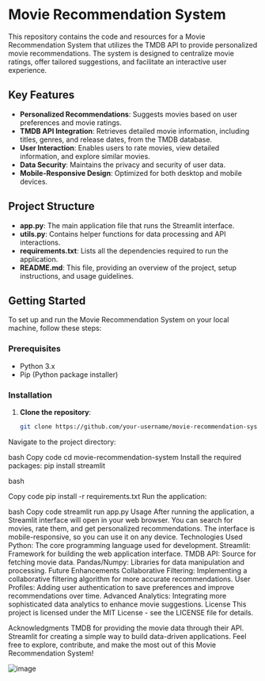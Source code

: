 # Movie Recommendation System

This repository contains the code and resources for a Movie Recommendation System that utilizes the TMDB API to provide personalized movie recommendations. The system is designed to centralize movie ratings, offer tailored suggestions, and facilitate an interactive user experience.

## Key Features

- **Personalized Recommendations**: Suggests movies based on user preferences and movie ratings.
- **TMDB API Integration**: Retrieves detailed movie information, including titles, genres, and release dates, from the TMDB database.
- **User Interaction**: Enables users to rate movies, view detailed information, and explore similar movies.
- **Data Security**: Maintains the privacy and security of user data.
- **Mobile-Responsive Design**: Optimized for both desktop and mobile devices.

## Project Structure

- **app.py**: The main application file that runs the Streamlit interface.
- **utils.py**: Contains helper functions for data processing and API interactions.
- **requirements.txt**: Lists all the dependencies required to run the application.
- **README.md**: This file, providing an overview of the project, setup instructions, and usage guidelines.

## Getting Started

To set up and run the Movie Recommendation System on your local machine, follow these steps:

### Prerequisites

- Python 3.x
- Pip (Python package installer)

### Installation

1. **Clone the repository**:
   ```bash
   git clone https://github.com/your-username/movie-recommendation-system.git
Navigate to the project directory:

bash
Copy code
cd movie-recommendation-system
Install the required packages:
pip install streamlit

bash

Copy code
pip install -r requirements.txt
Run the application:

bash
Copy code
streamlit run app.py
Usage
After running the application, a Streamlit interface will open in your web browser.
You can search for movies, rate them, and get personalized recommendations.
The interface is mobile-responsive, so you can use it on any device.
Technologies Used
Python: The core programming language used for development.
Streamlit: Framework for building the web application interface.
TMDB API: Source for fetching movie data.
Pandas/Numpy: Libraries for data manipulation and processing.
Future Enhancements
Collaborative Filtering: Implementing a collaborative filtering algorithm for more accurate recommendations.
User Profiles: Adding user authentication to save preferences and improve recommendations over time.
Advanced Analytics: Integrating more sophisticated data analytics to enhance movie suggestions.
License
This project is licensed under the MIT License - see the LICENSE file for details.

Acknowledgments
TMDB for providing the movie data through their API.
Streamlit for creating a simple way to build data-driven applications.
Feel free to explore, contribute, and make the most out of this Movie Recommendation System!

![image](https://github.com/user-attachments/assets/4076e5db-d27c-4be0-b709-c06dbc41d78e)




